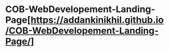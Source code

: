 # COB-WebDevelopement-Landing-Page[https://addankinikhil.github.io/COB-WebDevelopement-Landing-Page/]
